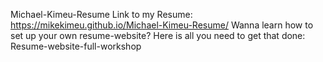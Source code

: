 Michael-Kimeu-Resume
Link to my Resume: https://mikekimeu.github.io/Michael-Kimeu-Resume/
Wanna learn how to set up your own resume-website? Here is all you need to get that done: Resume-website-full-workshop
